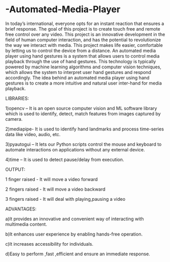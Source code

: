 # -Automated-Media-Player
In today’s international, everyone opts for an instant reaction that ensures a brief response. The goal of this project is to create touch free and remote free control over any video. This project is an innovative development in the field of human computer interaction, and has the potential to revolutionize the way we interact with media. This project makes life easier, comfortable by letting us to control the device from a distance. An automated media player using hand gestures is a system that allows users to control media playback through the use of hand gestures. This technology is typically powered by machine learning algorithms and computer vision techniques, which allows the system to interpret user hand gestures and respond accordingly. The idea behind an automated media player using hand gestures is to create a more intuitive and natural user inter-hand for media playback.

LIBRARIES:

1)opencv – It is an open source computer vision and ML software library which is used to identify, detect, match features from images captured by camera.

2)mediapipe- It is used to identify hand landmarks and process time-series data like video, audio, etc. 

3)pyautogui – It lets our Python scripts control the mouse and keyboard to automate interactions on applications without any external device. 

4)time – It is used to detect pause/delay from execution.

OUTPUT:

1 finger raised - It will move a video forward

2 fingers raised - It will move a video backward

3 fingers raised - It will deal with playing,pausing a video

ADVANTAGES:

a)It provides an innovative and convenient way of interacting with multimedia content.

b)It enhances user experience by enabling hands-free operation.

c)It increases accessibility for individuals.

d)Easy to perform ,fast ,efficient and ensure an immediate response.

